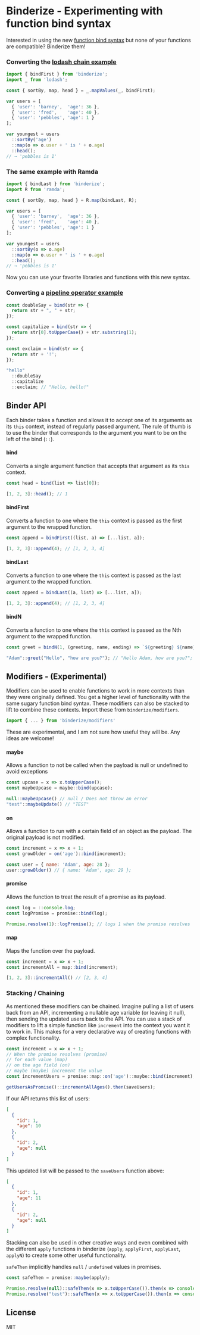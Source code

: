 # Binderize - Experimenting with function bind syntax

Interested in using the new [function bind syntax](https://github.com/zenparsing/es-function-bind) but none of your functions are compatible?  Binderize them!

### Converting the [lodash chain example](https://lodash.com/docs#chain)

```javascript
import { bindFirst } from 'binderize';
import _ from 'lodash';

const { sortBy, map, head } = _.mapValues(_, bindFirst);

var users = [
  { 'user': 'barney',  'age': 36 },
  { 'user': 'fred',    'age': 40 },
  { 'user': 'pebbles', 'age': 1 }
];

var youngest = users
  ::sortBy('age')
  ::map(o => o.user + ' is ' + o.age)
  ::head();
// → 'pebbles is 1'
```

### The same example with Ramda

```javascript
import { bindLast } from 'binderize';
import R from 'ramda';

const { sortBy, map, head } = R.map(bindLast, R);

var users = [
  { 'user': 'barney',  'age': 36 },
  { 'user': 'fred',    'age': 40 },
  { 'user': 'pebbles', 'age': 1 }
];

var youngest = users
  ::sortBy(o => o.age)
  ::map(o => o.user + ' is ' + o.age)
  ::head();
// → 'pebbles is 1'
```

Now you can use your favorite libraries and functions with this new syntax.

### Converting a [pipeline operator example](https://github.com/mindeavor/es-pipeline-operator#introduction)

```javascript
const doubleSay = bind(str => {
  return str + ", " + str;
});

const capitalize = bind(str => {
  return str[0].toUpperCase() + str.substring(1);
});

const exclaim = bind(str => {
  return str + '!';
});

"hello"
  ::doubleSay
  ::capitalize
  ::exclaim; // "Hello, hello!"
```

## Binder API
Each binder takes a function and allows it to accept one of its arguments as its `this` context, instead of regularly passed argument.  The rule of thumb is to use the binder that corresponds to the argument you want to be on the left of the bind (`::`).

#### bind
Converts a single argument function that accepts that argument as its `this` context.

```javascript
const head = bind(list => list[0]);

[1, 2, 3]::head(); // 1
```

#### bindFirst
Converts a function to one where the `this` context is passed as the first argument to the wrapped function.

```javascript
const append = bindFirst((list, a) => [...list, a]);

[1, 2, 3]::append(4); // [1, 2, 3, 4]
```

#### bindLast
Converts a function to one where the `this` context is passed as the last argument to the wrapped function.

```javascript
const append = bindLast((a, list) => [...list, a]);

[1, 2, 3]::append(4); // [1, 2, 3, 4]
```

#### bindN
Converts a function to one where the `this` context is passed as the Nth argument to the wrapped function.

```javascript
const greet = bindN(1, (greeting, name, ending) => `${greeting} ${name}, ${ending}`);

"Adam"::greet("Hello", "how are you?"); // "Hello Adam, how are you?";
```

## Modifiers - (Experimental)

Modifiers can be used to enable functions to work in more contexts than they were originally defined.  You get a higher level of functionality with the same sugary function bind syntax.  These modifiers can also be stacked to lift to combine these contexts.  Import these from `binderize/modifiers`.

```javascript
import { ... } from 'binderize/modifiers'
```

These are experimental, and I am not sure how useful they will be.  Any ideas are welcome!

#### maybe
Allows a function to not be called when the payload is null or undefined to avoid exceptions

```javascript
const upcase = x => x.toUpperCase();
const maybeUpcase = maybe::bind(upcase);

null::maybeUpcase() // null / Does not throw an error
"test"::maybeUpdate() // "TEST"
```

#### on
Allows a function to run with a certain field of an object as the payload.  The original payload is not modified.

```javascript
const increment = x => x + 1;
const growOlder = on('age')::bind(increment);

const user = { name: 'Adam', age: 28 };
user::growOlder() // { name: 'Adam', age: 29 };
```

#### promise
Allows the function to treat the result of a promise as its payload.

```javascript
const log = ::console.log;
const logPromise = promise::bind(log);

Promise.resolve(1)::logPromise(); // logs 1 when the promise resolves
```

#### map
Maps the function over the payload.

```javascript
const increment = x => x + 1;
const incrementAll = map::bind(increment);

[1, 2, 3]::incrementAll() // [2, 3, 4]
```

### Stacking / Chaining
As mentioned these modifiers can be chained.  Imagine pulling a list of users back from an API, incrementing a nullable age variable (or leaving it null), then sending the updated users back to the API.  You can use a stack of modifiers to lift a simple function like `increment` into the context you want it to work in.  This makes for a very declarative way of creating functions with complex functionality.

```javascript
const increment = x => x + 1;
// When the promise resolves (promise)
// for each value (map)
// on the age field (on)
// maybe (maybe) increment the value
const incrementUsers = promise::map::on('age')::maybe::bind(increment);

getUsersAsPromise()::incrementAllAges().then(saveUsers);
```

If our API returns this list of users:
```json
[
  {
    "id": 1,
    "age": 10
  },
  {
    "id": 2,
    "age": null
  }
]
```

This updated list will be passed to the `saveUsers` function above:

```json
[
  {
    "id": 1,
    "age": 11
  },
  {
    "id": 2,
    "age": null
  }
]
```

Stacking can also be used in other creative ways and even combined with the different `apply` functions in binderize (`apply`, `applyFirst`, `applyLast`, `applyN`) to create some other useful functionality.

`safeThen` implicitly handles `null` / `undefined` values in promises.

```javascript
const safeThen = promise::maybe(apply);

Promise.resolve(null)::safeThen(x => x.toUpperCase()).then(x => console.log(x)); // logs null - Does not error
Promise.resolve("test")::safeThen(x => x.toUpperCase()).then(x => console.log(x)); // logs "TEST"
```

## License

MIT
